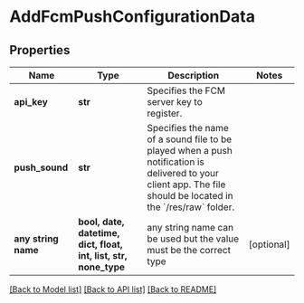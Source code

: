 # AddFcmPushConfigurationData


## Properties
Name | Type | Description | Notes
------------ | ------------- | ------------- | -------------
**api_key** | **str** | Specifies the FCM server key to register. | 
**push_sound** | **str** | Specifies the name of a sound file to be played when a push notification is delivered to your client app. The file should be located in the &#x60;/res/raw&#x60; folder. | 
**any string name** | **bool, date, datetime, dict, float, int, list, str, none_type** | any string name can be used but the value must be the correct type | [optional]

[[Back to Model list]](../README.md#documentation-for-models) [[Back to API list]](../README.md#documentation-for-api-endpoints) [[Back to README]](../README.md)


